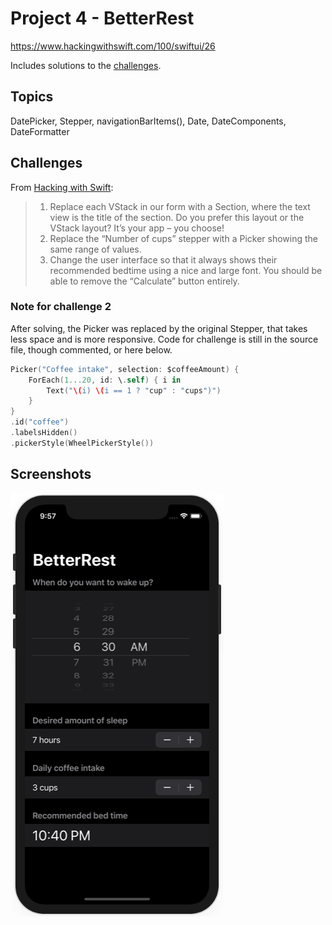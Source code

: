# Project 4 - BetterRest

https://www.hackingwithswift.com/100/swiftui/26

Includes solutions to the [challenges](https://www.hackingwithswift.com/books/ios-swiftui/betterrest-wrap-up).

## Topics

DatePicker, Stepper, navigationBarItems(), Date, DateComponents, DateFormatter

## Challenges

From [Hacking with Swift](https://www.hackingwithswift.com/books/ios-swiftui/betterrest-wrap-up):
>1. Replace each VStack in our form with a Section, where the text view is the title of the section. Do you prefer this layout or the VStack layout? It’s your app – you choose!
>2. Replace the “Number of cups” stepper with a Picker showing the same range of values.
>3. Change the user interface so that it always shows their recommended bedtime using a nice and large font. You should be able to remove the “Calculate” button entirely.

### Note for challenge 2
After solving, the Picker was replaced by the original Stepper, that takes less space and is more responsive. Code for challenge is still in the source file, though commented, or here below.
```swift
Picker("Coffee intake", selection: $coffeeAmount) {
    ForEach(1...20, id: \.self) { i in
        Text("\(i) \(i == 1 ? "cup" : "cups")")
    }
}
.id("coffee")
.labelsHidden()
.pickerStyle(WheelPickerStyle())
```

## Screenshots

![screenshot1](screenshots/screen01.png)
